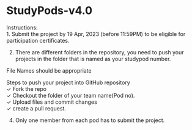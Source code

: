 # StudyPods-v4.0
<p>Instructions: <br>
1. Submit the project by 19 Apr, 2023 (before 11:59PM) to be eligible for participation certificates.
 
2. There are different folders in the repository, you need to push your projects in the folder that is named as your studypod number.

File Names should be appropriate 

Steps to push your project into GitHub repository<br>
✓ Fork the repo <br>
✓ Checkout the folder of your team name(Pod no).<br>
✓ Upload files and commit changes<br>
✓ create a pull request. <br>

4. Only one member from each pod has to submit the project.</p>
